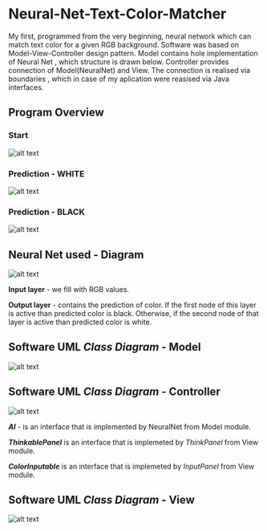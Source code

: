 # Neural-Net-Text-Color-Matcher
My first, programmed from the very beginning, neural network which can match text color for a given RGB background. 
Software was based on Model-View-Controller design pattern. Model contains hole implementation of Neural Net
, which structure is drawn below. Controller provides connection of Model(NeuralNet) and View. The connection is realised via boundaries
, which in case of my aplication were reasised via Java interfaces.

## Program Overview
### Start
![alt text](https://db3pap002files.storage.live.com/y4myInheVXB0rnRv3K0hDKSOiCuidsyvZWA1gOxLcaf_Gmw1V0UTPKSWjMCkXZVGGflFaz9-_X1GiozqxJxhlLfdmFdIqLIfApYl4V5BJ_d-NonWcRcViitRrzU3mAtkEQ_DjWj6AwQL7P5LCUraHxhSQ-wUgjqWVCysBFIMJ7RM4tB-IQIs3AyMW9EI1Fr_gIlD7ghBUfFnj7GNTPwrbpfTQ/start.jpg?psid=1&width=596&height=398)

### Prediction - WHITE
![alt text](https://db3pap002files.storage.live.com/y4moN4qePkLG_RAVdFmLklqol43_OMaVlmhOVtl0at5F83DZDbnpe3iUs3TkF5nfo9glkK2YuUSdd5HVdmuuA50ZfO8N4n1jvXVe_l_SNsM67sSp2GdHhmRJ4kEZpUOpDvm_yyUFPZPNrR4e5-rhJwR51LeIyYqVItS-Kv01c8ElpmGnvkzR3ka3BAawJ2mL5WAc5C8JcKEaP5AWKnBCGI14w/predwhite.jpg?psid=1&width=596&height=398)

### Prediction - BLACK
![alt text](https://db3pap002files.storage.live.com/y4m2FH7t0GE5ZAZ99hrdcoy7bQHDPbj07oA3yMWP9hwwd89GOFAVlr44OlSl9B3_UFGQ-Y57iMYmkqVBxDXE4ifakRFdtvF_l3Hj31oBAEu20nNph-TAVK919E3w9Xal9RLUc03Ix-FilM5ivO8xfvv4I32xgirFTRAUq-CVGJLGWSv7m4cMI7xPFdLm7GIQTFu2uwUpsz8J8my07QjDZTh3w/blackpred.jpg?psid=1&width=596&height=398)

## Neural Net used - Diagram
![alt text](https://db3pap002files.storage.live.com/y4m3mwm_2IaGQfFWatTSsQwlXPD1dU5qjtbGMex2kKNK9StLmgaFgn7f252hTd8jveYMewrOn890d5wxIBm_T3uE1jK4gs8u_YnT1S40NCY6EEQEbkkCinOT3u05VYYXtbqtDVAN_Fb2XhaTn96GyQgYGAOha78Q6w--kAST3FUEVAdeF9EiA_3RcnAcuCY4LDuNvE7nVIPKnid5kCHsTga2Q/neuralnetimg.JPG?psid=1&width=951&height=328)

**Input layer** - we fill with RGB values.

**Output layer** - contains the prediction of color. If the first node of this layer is active than predicted color is black. Otherwise, if the
second node of that layer is active than predicted color is white.

## Software UML *Class Diagram* - Model
![alt text](https://db3pap002files.storage.live.com/y4mGxebllsJkJnagY5DyGtub0R5vjTFv66Fz4MNog6I2m20UhgVD2I84lbaI0GCLmPOA8NRBJqFjSudzNN7_wiwS63Y2iQq3_WqaDtiR0SUITk86-nQcjIPFL0z2F0J5hx6RsKIHHfzRUhI_tiiKUr88ISQZN2vo2uDuo7vNlew3o8rYAVBbKcnkInFCuprBqtRrcWhEhPFxFf5OZmLJJj-yw/NeuralNetModel.jpg?psid=1&width=943&height=820)

## Software UML *Class Diagram* - Controller
![alt text](https://db3pap002files.storage.live.com/y4m_i5A6GdtkisY3Yz84TP1CsbT1lU8ziNUBg-rw3dbaGOUVwST4HfSNvL2YgylAMckTR5GUA_xxJ5ChXfAD8HyA6vOm4kT19PfSP34YXNk6jmo0YkUQUk9l2SKDDjBWufaDiKXkpk4SXn02HZkdSfulio0MnimnzvCXiCtpGXPy4JvJeWrdNkpQmNrgF780fG8SfFaAyMH4MwfGIt1T1AJNw/NeuralNetController.jpg?psid=1&width=943&height=490)

**_AI_** - is an interface that is implemented by NeuralNet from Model module.

**_ThinkablePanel_** is an interface that is implemeted by *ThinkPanel* from View module.

**_ColorInputable_** is an interface that is implemeted by *InputPanel* from View module.

## Software UML *Class Diagram* - View
![alt text](https://db3pap002files.storage.live.com/y4mAqbJYG6cn1QW8YC20SrECzqoiq2JIQy7G90unO-jkm3b5WxR2j0jC4ema1YqDaYAbYsJK_0gEelrtemk--d2SF2NUA2nvZAqxvBCeeZarhuXJpG3EqDZ5zx2FUv7vtMqojbD-YJNgDGCmszneugl5FHWCootQu-bGaUZ6_q-zTkiogi_aF8y0ZjS9-gu0UCfc0_iUlT8SjCWQTBqgrhtRQ/NeuralNetView.jpg?psid=1&width=842&height=769)
